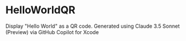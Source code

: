 # HelloWorldQR
Display "Hello World" as a QR code. Generated using Claude 3.5 Sonnet (Preview) via GitHub Copilot for Xcode
